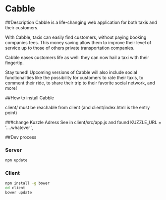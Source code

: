 # Cabble

##Description
Cabble is a life-changing web application for both taxis and their customers.

With Cabble, taxis can easily find customers, without paying booking companies fees. This money saving allow them to improve their level of service up to those of others private transportation companies.

Cabble eases customers life as well: they can now hail a taxi with their fingertip.

Stay tuned! Upcoming versions of Cabble will also include social functionalities like the possibility for customers to rate their taxis, to comment their ride, to share their trip to their favorite social network, and more!


##How to install Cabble

client/ must be reachable from client 
(and client/index.html is the entry point)


###change Kuzzle Adress 
See in client/src/app.js and found 
	KUZZLE_URL = '....whatever ',



##Dev process  

### Server
```bash
npm update
```

### Client
```bash
npm install -g bower
cd client
bower update
```
